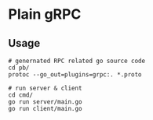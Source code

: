 # Plain gRPC


## Usage

```
# genernated RPC related go source code
cd pb/
protoc --go_out=plugins=grpc:. *.proto

# run server & client
cd cmd/
go run server/main.go
go run client/main.go

```
